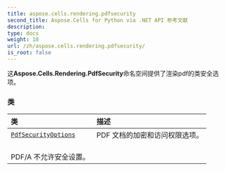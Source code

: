 ```yaml
---
title: aspose.cells.rendering.pdfsecurity
second_title: Aspose.Cells for Python via .NET API 参考文献
description:
type: docs
weight: 10
url: /zh/aspose.cells.rendering.pdfsecurity/
is_root: false
---
```

这**Aspose.Cells.Rendering.PdfSecurity**命名空间提供了渲染pdf的类安全选项。

### 类
|类|描述|
| :- | :- |
| [`PdfSecurityOptions`](/cells/python-net/zh/aspose.cells.rendering.pdfsecurity/pdfsecurityoptions) | PDF 文档的加密和访问权限选项。<br/> PDF/A 不允许安全设置。|


